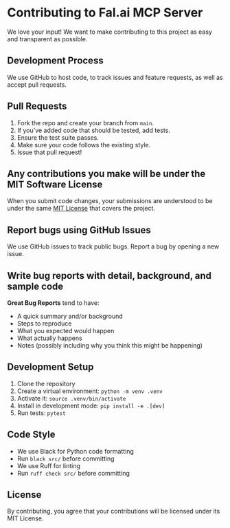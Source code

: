 # Contributing to Fal.ai MCP Server

We love your input! We want to make contributing to this project as easy and transparent as possible.

## Development Process

We use GitHub to host code, to track issues and feature requests, as well as accept pull requests.

## Pull Requests

1. Fork the repo and create your branch from `main`.
2. If you've added code that should be tested, add tests.
3. Ensure the test suite passes.
4. Make sure your code follows the existing style.
5. Issue that pull request!

## Any contributions you make will be under the MIT Software License

When you submit code changes, your submissions are understood to be under the same [MIT License](LICENSE) that covers the project.

## Report bugs using GitHub Issues

We use GitHub issues to track public bugs. Report a bug by opening a new issue.

## Write bug reports with detail, background, and sample code

**Great Bug Reports** tend to have:

- A quick summary and/or background
- Steps to reproduce
- What you expected would happen
- What actually happens
- Notes (possibly including why you think this might be happening)

## Development Setup

1. Clone the repository
2. Create a virtual environment: `python -m venv .venv`
3. Activate it: `source .venv/bin/activate`
4. Install in development mode: `pip install -e .[dev]`
5. Run tests: `pytest`

## Code Style

- We use Black for Python code formatting
- Run `black src/` before committing
- We use Ruff for linting
- Run `ruff check src/` before committing

## License

By contributing, you agree that your contributions will be licensed under its MIT License.
